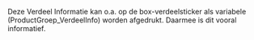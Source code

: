 Deze Verdeel Informatie kan o.a. op de box-verdeelsticker als variabele (ProductGroep_VerdeelInfo) worden afgedrukt.
Daarmee is dit vooral informatief.
